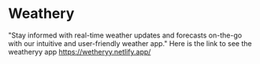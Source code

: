 # Weathery
"Stay informed with real-time weather updates and forecasts on-the-go with our intuitive and user-friendly weather app."
Here is the link to see the weatheryy app
https://wetheryy.netlify.app/

